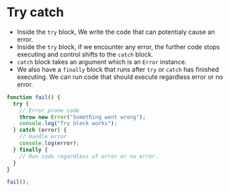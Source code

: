# Try catch

- Inside the `try` block, We write the code that can potentialy cause an error.
- Inside the `try` block, if we encounter any error, the further code stops executing and control shifts to the `catch` block.
- `catch` block takes an argument which is an `Error` instance.
- We also have a `finally` block that runs after `try` or `catch` has finished executing. We can run code that should execute regardless error or no error.

``` javascript
function fail() {
  try {
    // Error prone code
    throw new Error("Something went wrong");
    console.log("Try block works");
  } catch (error) {
    // Handle error
    console.log(error);
  } finally {
    // Run code regardless of error or no error.
  }
}

fail();
```
